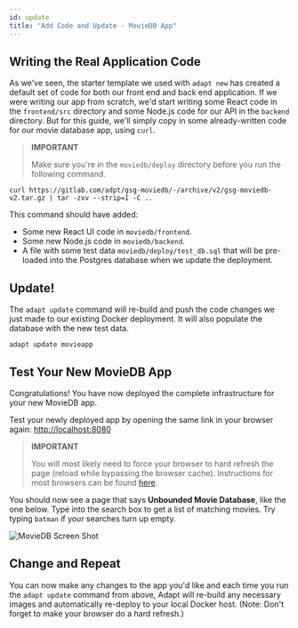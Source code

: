 ```yaml
---
id: update
title: "Add Code and Update - MovieDB App"
---
```


<!-- DOCTOC SKIP -->

## Writing the Real Application Code

As we've seen, the starter template we used with `adapt new` has created a default set of code for both our front end and back end application.
If we were writing our app from scratch, we'd start writing some React code in the `frontend/src` directory and some Node.js code for our API in the `backend` directory.
But for this guide, we'll simply copy in some already-written code for our movie database app, using `curl`.

> **IMPORTANT**
>
> Make sure you're in the `moviedb/deploy` directory before you run the following command.

<!-- doctest command -->

```console
curl https://gitlab.com/adpt/gsg-moviedb/-/archive/v2/gsg-moviedb-v2.tar.gz | tar -zxv --strip=1 -C ..
```

This command should have added:

* Some new React UI code in `moviedb/frontend`.
* Some new Node.js code in `moviedb/backend`.
* A file with some test data `moviedb/deploy/test_db.sql` that will be pre-loaded into the Postgres database when we update the deployment.

## Update!

The `adapt update` command will re-build and push the code changes we just made to our existing Docker deployment.
It will also populate the database with the new test data.
<!-- doctest command -->

```console
adapt update movieapp
```

<!-- doctest output { matchRegex: "Deployment movieapp updated successfully." } -->

## Test Your New MovieDB App

Congratulations!
You have now deployed the complete infrastructure for your new MovieDB app.

Test your newly deployed app by opening the same link in your browser again: [http://localhost:8080](http://localhost:8080)

<!-- doctest exec { cmd: "$HOSTCURL http://localhost:8080", matchRegex: "<title>Unbounded Movie Database</title>" } -->
<!-- doctest exec { cmd: "$HOSTCURL http://localhost:8080/api/search/batman", matchRegex: "Lego Batman Movie" } -->

> **IMPORTANT**
>
> You will most likely need to force your browser to hard refresh the page (reload while bypassing the browser cache).
> Instructions for most browsers can be found [here](https://en.wikipedia.org/wiki/Wikipedia:Bypass_your_cache#Bypassing_cache).

You should now see a page that says **Unbounded Movie Database**, like the one below.
Type into the search box to get a list of matching movies.
Try typing `batman` if your searches turn up empty.

![MovieDB Screen Shot](assets/getting_started/moviedb.png)

## Change and Repeat

You can now make any changes to the app you'd like and each time you run the `adapt update` command from above, Adapt will re-build any necessary images and automatically re-deploy to your local Docker host.
(Note: Don't forget to make your browser do a hard refresh.)
